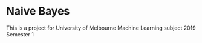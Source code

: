 # Naive Bayes
This is a project for University of Melbourne Machine Learning subject 2019 Semester 1